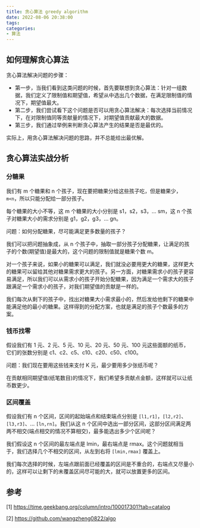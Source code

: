 ```yaml
---
title: 贪心算法 greedy algorithm
date: 2022-08-06 20:38:00
tags:
categories:
- 算法
---
```


## 如何理解贪心算法
贪心算法解决问题的步骤：
- 第一步，当我们看到这类问题的时候，首先要联想到贪心算法：针对一组数据，我们定义了限制值和期望值，希望从中选出几个数据，在满足限制值的情况下，期望值最大。
- 第二步，我们尝试看下这个问题是否可以用贪心算法解决：每次选择当前情况下，在对限制值同等贡献量的情况下，对期望值贡献最大的数据。
- 第三步，我们通过举例来判断贪心算法产生的结果是否是最优的。

实际上，用贪心算法解决问题的思路，并不总能给出最优解。

## 贪心算法实战分析
### 分糖果
我们有 m 个糖果和 n 个孩子，现在要把糖果分给这些孩子吃，但是糖果少，`m<n`，所以只能分配给一部分孩子。

每个糖果的大小不等，这 m 个糖果的大小分别是 s1，s2，s3，... sm，这 n 个孩子对糖果大小的需求分别是 g1，g2，g3，... gn。

问题：如何分配糖果，尽可能满足更多数量的孩子？

我们可以把问题抽象成，从 n 个孩子中，抽取一部分孩子分配糖果，让满足的孩子的个数(期望值)是最大的，这个问题的限制值就是糖果个数 m。

对一个孩子来说，如果小的糖果可以满足，我们就没必要用更大的糖果，这样更大的糖果可以留给其他对糖果需求更大的孩子。另一方面，对糖果需求小的孩子更容易满足，所以我们可以从需求小的孩子开始分配糖果，因为满足一个需求大的孩子跟满足一个需求小的孩子，对我们期望值的贡献是一样的。

我们每次从剩下的孩子中，找出对糖果大小需求最小的，然后发给他剩下的糖果中能满足他的最小的糖果。这样得到的分配方案，也就是满足的孩子个数最多的方案。

### 钱币找零
假设我们有 1 元、2 元、5 元、10 元、20 元、50 元、100 元这些面额的纸币，它们的张数分别是 c1、c2、c5、c10、c20、c50、c100。

问题：我们现在要用这些钱来支付 K 元，最少要用多少张纸币呢？

在贡献相同期望值(纸笔数目)的情况下，我们希望多贡献点金额，这样就可以让纸币数更少。

### 区间覆盖
假设我们有 n 个区间，区间的起始端点和结束端点分别是 `[l1,r1]`，`[l2,r2]`、`[l3,r3]`、... `[ln,rn]`。我们从这 n 个区间中选出一部分区间，这部分区间满足两两不相交(端点相交的情况不算相交)，最多能选出多少个区间呢？

我们假设这 n 个区间的最左端点是 lmin，最右端点是 rmax。这个问题就相当于，我们选择几个不相交的区间，从左到右将 `[lmin,rmax]` 覆盖上。

我们每次选择的时候，左端点跟前面已经覆盖的区间是不重合的，右端点又尽量小的，这样可以让剩下的未覆盖区间尽可能的大，就可以放置更多的区间。


## 参考
[1] https://time.geekbang.org/column/intro/100017301?tab=catalog

[2] https://github.com/wangzheng0822/algo